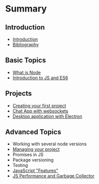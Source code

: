 # Summary

## Introduction

* [Introduction](README.md)
* [Bibliography](bibliography.md)

## Basic Topics

* [What is Node](chapter1.md)
* [Introduction to JS and ES6](introduction-to-js-and-es6.md)

## Projects

* [Creating your first project](creating-your-first-project.md)
* [Chat App with websockets](project-chat-app-with-websockets.md)
* [Desktop application with Electron](desktop-application-with-electron.md)

## Advanced Topics

* Working with several node versions
* [Managing your project](advanced-topics/managing-your-project.md)
* Promises in JS
* Package versioning
* Testing
* [JavaScript "Features"](advanced-topics/javascript-features.md)
* [JS Performance and Garbage Collector](advanced-topics/js-performance-and-garbage-collector.md)

